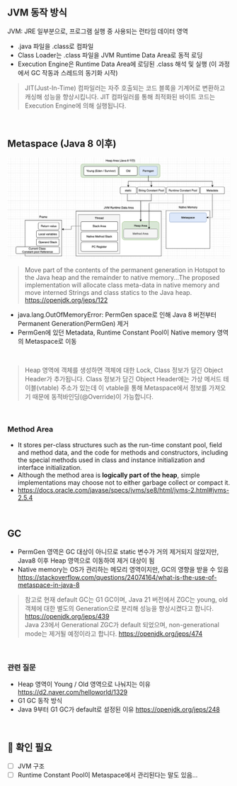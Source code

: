 ## JVM 동작 방식

JVM: JRE 일부분으로, 프로그램 실행 중 사용되는 런타임 데이터 영역

- .java 파일을 .class로 컴파일
- Class Loader는 .class 파일을 JVM Runtime Data Area로 동적 로딩
- Execution Engine은 Runtime Data Area에 로딩된 .class 해석 및 실행 (이 과정에서 GC 작동과 스레드의 동기화 시작)

> JIT(Just-In-Time) 컴파일러는 자주 호출되는 코드 블록을 기계어로 변환하고 캐싱해 성능을 향상시킵니다. JIT 컴파일러를 통해 최적화된 바이트 코드는 Execution Engine에 의해 실행됩니다.

<br>

## Metaspace (Java 8 이후)

![](/java/img/jvm-metaspace.png)

> Move part of the contents of the permanent generation in Hotspot to the Java heap and the remainder to native memory...The proposed implementation will allocate class meta-data in native memory and move interned Strings and class statics to the Java heap. https://openjdk.org/jeps/122

- java.lang.OutOfMemoryError: PermGen space로 인해 Java 8 버전부터 Permanent Generation(PermGen) 제거 
- PermGen에 있던 Metadata, Runtime Constant Pool이 Native memory 영역의 Metaspace로 이동

<br>

> Heap 영역에 객체를 생성하면 객체에 대한 Lock, Class 정보가 담긴 Object Header가 추가됩니다. Class 정보가 담긴 Object Header에는 가상 메서드 테이블(vtable) 주소가 있는데 이 vtable을 통해 Metaspace에서 정보를 가져오기 때문에 동적바인딩(@Override)이 가능합니다.

<br>

### Method Area

- It stores per-class structures such as the run-time constant pool, field and method data, and the code for methods and constructors, including the special methods used in class and instance initialization and interface initialization.
- Although the method area is **logically part of the heap**, simple implementations may choose not to either garbage collect or compact it.
- https://docs.oracle.com/javase/specs/jvms/se8/html/jvms-2.html#jvms-2.5.4

<br>


## GC
- PermGen 영역은 GC 대상이 아니므로 static 변수가 거의 제거되지 않았지만, Java8 이후 Heap 영역으로 이동하여 제거 대상이 됨
- Native memory는 OS가 관리하는 메모리 영역이지만, GC의 영향을 받을 수 있음 https://stackoverflow.com/questions/24074164/what-is-the-use-of-metaspace-in-java-8

> 참고로 현재 default GC는 G1 GC이며, Java 21 버전에서 ZGC는 young, old 객체에 대한 별도의 Generation으로 분리해 성능을 향상시켰다고 합니다. https://openjdk.org/jeps/439 <br> Java 23에서 Generational ZGC가 default 되었으며, non-generational mode는 제거될 예정이라고 합니다. https://openjdk.org/jeps/474

<br>

### 관련 질문
 
- Heap 영역이 Young / Old 영역으로 나눠지는 이유 https://d2.naver.com/helloworld/1329
- G1 GC 동작 방식
- Java 9부터 G1 GC가 default로 설정된 이유 https://openjdk.org/jeps/248

<br>


## 🤔 확인 필요

- [ ] JVM 구조
- [ ] Runtime Constant Pool이 Metaspace에서 관리된다는 말도 있음...